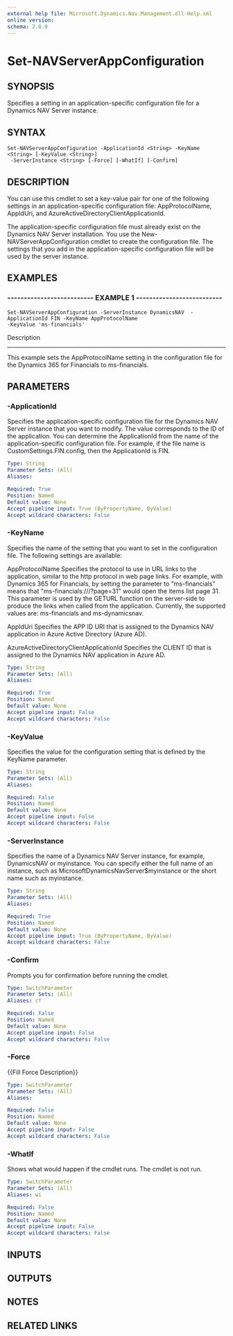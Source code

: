 ```yaml
---
external help file: Microsoft.Dynamics.Nav.Management.dll-Help.xml
online version: 
schema: 2.0.0
---
```


# Set-NAVServerAppConfiguration

## SYNOPSIS
Specifies a setting in an application-specific configuration file for a Dynamics NAV Server instance.

## SYNTAX

```
Set-NAVServerAppConfiguration -ApplicationId <String> -KeyName <String> [-KeyValue <String>]
 -ServerInstance <String> [-Force] [-WhatIf] [-Confirm]
```

## DESCRIPTION
You can use this cmdlet to set a key-value pair for one of the following settings in an application-specific configuration file:  AppProtocolName, AppIdUri, and AzureActiveDirectoryClientApplicationId.

The application-specific configuration file must already exist on the Dynamics NAV Server installation.
You use the New-NAVServerAppConfiguration cmdlet to create the configuration file. 
The settings that you add in the application-specific configuration file will be used by the server instance.

## EXAMPLES

### -------------------------- EXAMPLE 1 --------------------------
```
Set-NAVServerAppConfiguration -ServerInstance DynamicsNAV  -ApplicationId FIN -KeyName AppProtocolName 
-KeyValue 'ms-financials'
```

Description

-----------

This example sets the AppProtocolName setting in the configuration file for the Dynamics 365 for Financials to ms-financials.

## PARAMETERS

### -ApplicationId
Specifies the application-specific configuration file for the Dynamics NAV Server instance that you want to modify. 
The value corresponds to the ID of the application.
You can determine the ApplicationId from the name of the application-specific configuration file.
For example, if the file name is CustomSettings.FIN.config, then the ApplicationId is FIN.

```yaml
Type: String
Parameter Sets: (All)
Aliases: 

Required: True
Position: Named
Default value: None
Accept pipeline input: True (ByPropertyName, ByValue)
Accept wildcard characters: False
```

### -KeyName
Specifies the name of the setting that you want to set in the configuration file. 
The following settings are available:

AppProtocolName 
Specifies the protocol to use in URL links to the application, similar to the http protocol in web page links.
For example, with Dynamics 365 for Financials, by setting the parameter to "ms-financials"  means that "ms-financials:///?page=31" would open the items list page 31.
This parameter is used by the GETURL function on the server-side to produce the links when called from the application. 
Currently, the supported values are: ms-financials and ms-dynamicsnav.

AppIdUri
Specifies the APP ID URI that is assigned to the Dynamics NAV application in Azure Active Directory (Azure AD). 

AzureActiveDirectoryClientApplicationId
Specifies the CLIENT ID that is assigned to the Dynamics NAV application in Azure AD.

```yaml
Type: String
Parameter Sets: (All)
Aliases: 

Required: True
Position: Named
Default value: None
Accept pipeline input: False
Accept wildcard characters: False
```

### -KeyValue
Specifies the value for the configuration setting that is defined by the KeyName parameter.

```yaml
Type: String
Parameter Sets: (All)
Aliases: 

Required: False
Position: Named
Default value: None
Accept pipeline input: False
Accept wildcard characters: False
```

### -ServerInstance
Specifies the name of a Dynamics NAV Server instance, for example, DynamicsNAV or myinstance.
You can specify either the full name of an instance, such as MicrosoftDynamicsNavServer$myinstance or the short name such as myinstance.

```yaml
Type: String
Parameter Sets: (All)
Aliases: 

Required: True
Position: Named
Default value: None
Accept pipeline input: True (ByPropertyName, ByValue)
Accept wildcard characters: False
```

### -Confirm
Prompts you for confirmation before running the cmdlet.

```yaml
Type: SwitchParameter
Parameter Sets: (All)
Aliases: cf

Required: False
Position: Named
Default value: None
Accept pipeline input: False
Accept wildcard characters: False
```

### -Force
{{Fill Force Description}}

```yaml
Type: SwitchParameter
Parameter Sets: (All)
Aliases: 

Required: False
Position: Named
Default value: None
Accept pipeline input: False
Accept wildcard characters: False
```

### -WhatIf
Shows what would happen if the cmdlet runs.
The cmdlet is not run.

```yaml
Type: SwitchParameter
Parameter Sets: (All)
Aliases: wi

Required: False
Position: Named
Default value: None
Accept pipeline input: False
Accept wildcard characters: False
```

## INPUTS

## OUTPUTS

## NOTES
## RELATED LINKS

